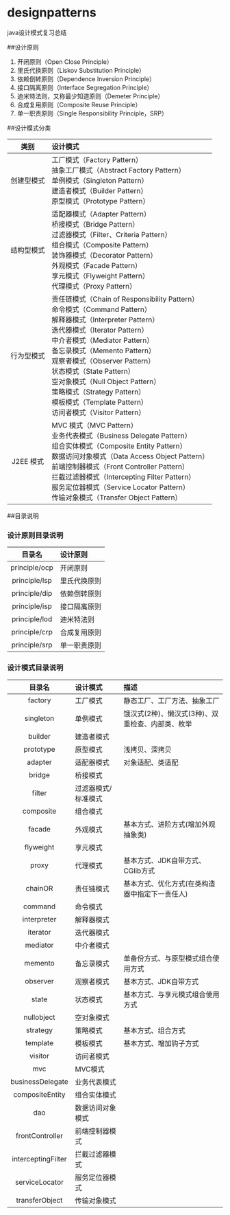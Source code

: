 # designpatterns
java设计模式复习总结

##设计原则
1. 开闭原则（Open Close Principle）
2. 里氏代换原则（Liskov Substitution Principle）
3. 依赖倒转原则（Dependence Inversion Principle）
4. 接口隔离原则（Interface Segregation Principle）
5. 迪米特法则，又称最少知道原则（Demeter Principle）
6. 合成复用原则（Composite Reuse Principle）
7. 单一职责原则（Single Responsibility Principle，SRP）


##设计模式分类

|类别|设计模式|
:-:|:-
创建型模式|工厂模式（Factory Pattern）<BR/>抽象工厂模式（Abstract Factory Pattern）<BR/>单例模式（Singleton Pattern）<BR/>建造者模式（Builder Pattern）<BR/>原型模式（Prototype Pattern）
结构型模式|适配器模式（Adapter Pattern）<BR/>桥接模式（Bridge Pattern）<BR/>过滤器模式（Filter、Criteria Pattern）<BR/>组合模式（Composite Pattern）<BR/>装饰器模式（Decorator Pattern）<BR/>外观模式（Facade Pattern）<BR/>享元模式（Flyweight Pattern）<BR/>代理模式（Proxy Pattern）
行为型模式|责任链模式（Chain of Responsibility Pattern）<BR/>命令模式（Command Pattern）<BR/>解释器模式（Interpreter Pattern）<BR/>迭代器模式（Iterator Pattern）<BR/>中介者模式（Mediator Pattern）<BR/>备忘录模式（Memento Pattern）<BR/>观察者模式（Observer Pattern）<BR/>状态模式（State Pattern）<BR/>空对象模式（Null Object Pattern）<BR/>策略模式（Strategy Pattern）<BR/>模板模式（Template Pattern）<BR/>访问者模式（Visitor Pattern）
J2EE 模式|MVC 模式（MVC Pattern）<BR/>业务代表模式（Business Delegate Pattern）<BR/>组合实体模式（Composite Entity Pattern）<BR/>数据访问对象模式（Data Access Object Pattern）<BR/>前端控制器模式（Front Controller Pattern）<BR/>拦截过滤器模式（Intercepting Filter Pattern）<BR/>服务定位器模式（Service Locator Pattern）<BR/>传输对象模式（Transfer Object Pattern）


##目录说明

### 设计原则目录说明

目录名|设计原则
:-:|:-
principle/ocp|开闭原则
principle/lsp|里氏代换原则
principle/dip|依赖倒转原则
principle/isp|接口隔离原则
principle/lod|迪米特法则
principle/crp|合成复用原则
principle/srp|单一职责原则

### 设计模式目录说明

目录名|设计模式|描述
:-:|:-|:-
factory|工厂模式|静态工厂、工厂方法、抽象工厂
singleton|单例模式|饿汉式(2种)、懒汉式(3种)、双重检查、内部类、枚举
builder|建造者模式|
prototype|原型模式|浅拷贝、深拷贝
adapter|适配器模式|对象适配、类适配
bridge|桥接模式|
filter|过滤器模式/标准模式|
composite|组合模式|
facade|外观模式|基本方式、进阶方式(增加外观抽象类)
flyweight|享元模式|
proxy|代理模式|基本方式、JDK自带方式、CGlib方式
chainOR|责任链模式|基本方式、优化方式(在类构造器中指定下一责任人)
command|命令模式|
interpreter|解释器模式|
iterator|迭代器模式|
mediator|中介者模式|
memento|备忘录模式|单备份方式、与原型模式组合使用方式
observer|观察者模式|基本方式、JDK自带方式
state|状态模式|基本方式、与享元模式组合使用方式
nullobject|空对象模式|
strategy|策略模式|基本方式、组合方式
template|模板模式|基本方式、增加钩子方式
visitor|访问者模式|
mvc|MVC模式|
businessDelegate|业务代表模式|
compositeEntity|组合实体模式|
dao|数据访问对象模式|
frontController|前端控制器模式|
interceptingFilter|拦截过滤器模式|
serviceLocator|服务定位器模式|
transferObject|传输对象模式|
